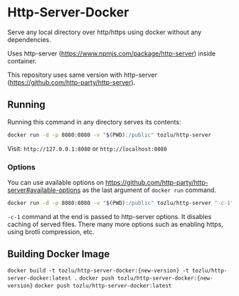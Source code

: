 # Http-Server-Docker

Serve any local directory over http/https using docker without any dependencies.

Uses http-server (https://www.npmjs.com/package/http-server) inside container.

This repository uses same version with http-server (https://github.com/http-party/http-server).

## Running

Running this command in any directory serves its contents:
``` bash
docker run -d -p 8080:8080 -v "$(PWD):/public" tozlu/http-server
```
Visit: `http://127.0.0.1:8080` or `http://localhost:8080`

### Options

You can use available options on https://github.com/http-party/http-server#available-options as the last argument of `docker run` command.

``` bash
docker run -d -p 8080:8080 -v "$(PWD):/public" tozlu/http-server "-c-1"
```
`-c-1` command at the end is passed to http-server options. It disables caching of served files.
There many more options such as enabling https, using brotli compression, etc.

## Building Docker Image

`docker build -t tozlu/http-server-docker:{new-version} -t tozlu/http-server-docker:latest .`
`docker push tozlu/http-server-docker:{new-version}`
`docker push tozlu/http-server-docker:latest`
